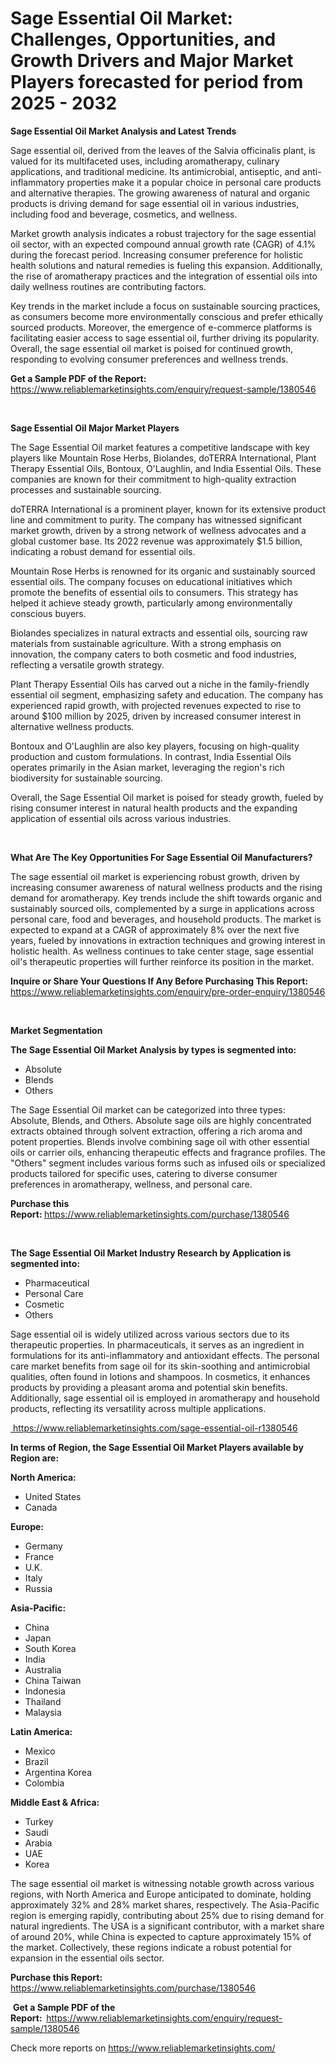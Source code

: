 <p><h1>Sage Essential Oil Market: Challenges, Opportunities, and Growth Drivers and Major Market Players forecasted for period from 2025 - 2032</h1></p><p><strong>Sage Essential Oil Market Analysis and Latest Trends</strong></p>
<p><p>Sage essential oil, derived from the leaves of the Salvia officinalis plant, is valued for its multifaceted uses, including aromatherapy, culinary applications, and traditional medicine. Its antimicrobial, antiseptic, and anti-inflammatory properties make it a popular choice in personal care products and alternative therapies. The growing awareness of natural and organic products is driving demand for sage essential oil in various industries, including food and beverage, cosmetics, and wellness.</p><p>Market growth analysis indicates a robust trajectory for the sage essential oil sector, with an expected compound annual growth rate (CAGR) of 4.1% during the forecast period. Increasing consumer preference for holistic health solutions and natural remedies is fueling this expansion. Additionally, the rise of aromatherapy practices and the integration of essential oils into daily wellness routines are contributing factors. </p><p>Key trends in the market include a focus on sustainable sourcing practices, as consumers become more environmentally conscious and prefer ethically sourced products. Moreover, the emergence of e-commerce platforms is facilitating easier access to sage essential oil, further driving its popularity. Overall, the sage essential oil market is poised for continued growth, responding to evolving consumer preferences and wellness trends.</p></p>
<p><strong>Get a Sample PDF of the Report:&nbsp;</strong> <a href="https://www.reliablemarketinsights.com/enquiry/request-sample/1380546?utm_campaign=2231&utm_medium=2&utm_source=Github&utm_content=ia&utm_term=30012025&utm_id=sage-essential-oil">https://www.reliablemarketinsights.com/enquiry/request-sample/1380546</a></p>
<p>&nbsp;</p>
<p><strong>Sage Essential Oil Major Market Players</strong></p>
<p><p>The Sage Essential Oil market features a competitive landscape with key players like Mountain Rose Herbs, Biolandes, doTERRA International, Plant Therapy Essential Oils, Bontoux, O'Laughlin, and India Essential Oils. These companies are known for their commitment to high-quality extraction processes and sustainable sourcing.</p><p>doTERRA International is a prominent player, known for its extensive product line and commitment to purity. The company has witnessed significant market growth, driven by a strong network of wellness advocates and a global customer base. Its 2022 revenue was approximately $1.5 billion, indicating a robust demand for essential oils.</p><p>Mountain Rose Herbs is renowned for its organic and sustainably sourced essential oils. The company focuses on educational initiatives which promote the benefits of essential oils to consumers. This strategy has helped it achieve steady growth, particularly among environmentally conscious buyers.</p><p>Biolandes specializes in natural extracts and essential oils, sourcing raw materials from sustainable agriculture. With a strong emphasis on innovation, the company caters to both cosmetic and food industries, reflecting a versatile growth strategy.</p><p>Plant Therapy Essential Oils has carved out a niche in the family-friendly essential oil segment, emphasizing safety and education. The company has experienced rapid growth, with projected revenues expected to rise to around $100 million by 2025, driven by increased consumer interest in alternative wellness products.</p><p>Bontoux and O'Laughlin are also key players, focusing on high-quality production and custom formulations. In contrast, India Essential Oils operates primarily in the Asian market, leveraging the region's rich biodiversity for sustainable sourcing.</p><p>Overall, the Sage Essential Oil market is poised for steady growth, fueled by rising consumer interest in natural health products and the expanding application of essential oils across various industries.</p></p>
<p>&nbsp;</p>
<p><strong>What Are The Key Opportunities For Sage Essential Oil Manufacturers?</strong></p>
<p><p>The sage essential oil market is experiencing robust growth, driven by increasing consumer awareness of natural wellness products and the rising demand for aromatherapy. Key trends include the shift towards organic and sustainably sourced oils, complemented by a surge in applications across personal care, food and beverages, and household products. The market is expected to expand at a CAGR of approximately 8% over the next five years, fueled by innovations in extraction techniques and growing interest in holistic health. As wellness continues to take center stage, sage essential oil's therapeutic properties will further reinforce its position in the market.</p></p>
<p><strong>Inquire or Share Your Questions If Any Before Purchasing This Report:</strong> <a href="https://www.reliablemarketinsights.com/enquiry/pre-order-enquiry/1380546?utm_campaign=2231&utm_medium=2&utm_source=Github&utm_content=ia&utm_term=30012025&utm_id=sage-essential-oil">https://www.reliablemarketinsights.com/enquiry/pre-order-enquiry/1380546</a></p>
<p>&nbsp;</p>
<p><strong>Market Segmentation</strong></p>
<p><strong>The Sage Essential Oil Market Analysis by types is segmented into:</strong></p>
<p><ul><li>Absolute</li><li>Blends</li><li>Others</li></ul></p>
<p><p>The Sage Essential Oil market can be categorized into three types: Absolute, Blends, and Others. Absolute sage oils are highly concentrated extracts obtained through solvent extraction, offering a rich aroma and potent properties. Blends involve combining sage oil with other essential oils or carrier oils, enhancing therapeutic effects and fragrance profiles. The "Others" segment includes various forms such as infused oils or specialized products tailored for specific uses, catering to diverse consumer preferences in aromatherapy, wellness, and personal care.</p></p>
<p><strong>Purchase this Report:&nbsp;</strong><a href="https://www.reliablemarketinsights.com/purchase/1380546?utm_campaign=2231&utm_medium=2&utm_source=Github&utm_content=ia&utm_term=30012025&utm_id=sage-essential-oil">https://www.reliablemarketinsights.com/purchase/1380546</a></p>
<p>&nbsp;</p>
<p><strong>The Sage Essential Oil Market Industry Research by Application is segmented into:</strong></p>
<p><ul><li>Pharmaceutical</li><li>Personal Care</li><li>Cosmetic</li><li>Others</li></ul></p>
<p><p>Sage essential oil is widely utilized across various sectors due to its therapeutic properties. In pharmaceuticals, it serves as an ingredient in formulations for its anti-inflammatory and antioxidant effects. The personal care market benefits from sage oil for its skin-soothing and antimicrobial qualities, often found in lotions and shampoos. In cosmetics, it enhances products by providing a pleasant aroma and potential skin benefits. Additionally, sage essential oil is employed in aromatherapy and household products, reflecting its versatility across multiple applications.</p></p>
<p><a href="https://www.reliablemarketinsights.com/sage-essential-oil-r1380546?utm_campaign=2231&utm_medium=2&utm_source=Github&utm_content=ia&utm_term=30012025&utm_id=sage-essential-oil">&nbsp;https://www.reliablemarketinsights.com/sage-essential-oil-r1380546</a></p>
<p><strong>In terms of Region, the Sage Essential Oil Market Players available by Region are:</strong></p>
<p>
    <p> <strong> North America: </strong>
        <ul>
            <li>United States</li>
            <li>Canada</li>
        </ul>
        </p> 
    <p> <strong> Europe: </strong>
        <ul>
            <li>Germany</li>
            <li>France</li>
            <li>U.K.</li>
            <li>Italy</li>
            <li>Russia</li>
        </ul>
        </p> 
    <p> <strong> Asia-Pacific: </strong>
        <ul>
            <li>China</li>
            <li>Japan</li>
            <li>South Korea</li>
            <li>India</li>
            <li>Australia</li>
            <li>China Taiwan</li>
            <li>Indonesia</li>
            <li>Thailand</li>
            <li>Malaysia</li>
        </ul>
        </p> 
    <p> <strong> Latin America: </strong>
        <ul>
            <li>Mexico</li>
            <li>Brazil</li>
            <li>Argentina Korea</li>
            <li>Colombia</li>
        </ul>
        </p> 
    <p> <strong> Middle East & Africa: </strong>
        <ul>
            <li>Turkey</li>
            <li>Saudi</li>
            <li>Arabia</li>
            <li>UAE</li>
            <li>Korea</li>
        </ul>
    </p>
    </p>
<p><p>The sage essential oil market is witnessing notable growth across various regions, with North America and Europe anticipated to dominate, holding approximately 32% and 28% market shares, respectively. The Asia-Pacific region is emerging rapidly, contributing about 25% due to rising demand for natural ingredients. The USA is a significant contributor, with a market share of around 20%, while China is expected to capture approximately 15% of the market. Collectively, these regions indicate a robust potential for expansion in the essential oils sector.</p></p>
<p><strong>Purchase this Report: </strong><a href="https://www.reliablemarketinsights.com/purchase/1380546?utm_campaign=2231&utm_medium=2&utm_source=Github&utm_content=ia&utm_term=30012025&utm_id=sage-essential-oil">https://www.reliablemarketinsights.com/purchase/1380546</a></p>
<p>&nbsp;<strong>Get a Sample PDF of the Report:&nbsp;&nbsp;</strong><a href="https://www.reliablemarketinsights.com/enquiry/request-sample/1380546?utm_campaign=2231&utm_medium=2&utm_source=Github&utm_content=ia&utm_term=30012025&utm_id=sage-essential-oil">https://www.reliablemarketinsights.com/enquiry/request-sample/1380546</a></p>
<p><strong></strong></p>
<p>Check more reports on <a href="https://www.reliablemarketinsights.com/?utm_campaign=2231&utm_medium=2&utm_source=Github&utm_content=ia&utm_term=30012025&utm_id=sage-essential-oil">https://www.reliablemarketinsights.com/</a></p>